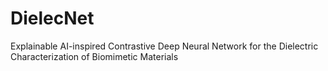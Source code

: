 # DielecNet
Explainable AI-inspired Contrastive Deep Neural Network for the Dielectric Characterization of Biomimetic Materials
